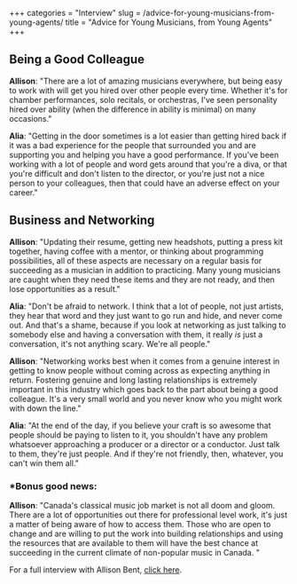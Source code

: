 +++
categories = "Interview"
slug = /advice-for-young-musicians-from-young-agents/
title = "Advice for Young Musicians, from Young Agents"
+++

<h2>Being a Good Colleague</h2>
<p>
	<strong>Allison</strong>: "There are a lot of amazing musicians everywhere, but being easy to work with will get you hired over other people every time. Whether it's for chamber performances, solo recitals, or orchestras, I've seen personality hired over ability (when the difference in ability is minimal) on many occasions."
</p>
<p>
	<strong>Alia</strong>: "Getting in the door sometimes is a lot easier than getting hired back if it was a bad experience for the people that surrounded you and are supporting you and helping you have a good performance. If you've been working with a lot of people and word gets around that you're a diva, or that you're difficult and don't listen to the director, or you're just not a nice person to your colleagues, then that could have an adverse effect on your career."
</p>
<h2>Business and Networking</h2>
<p>
	<strong>Allison</strong>: "Updating their resume, getting new headshots, putting a press kit together, having coffee with a mentor, or thinking about programming possibilities, all of these aspects are necessary on a regular basis for succeeding as a musician in addition to practicing. Many young musicians are caught when they need these items and they are not ready, and then lose opportunities as a result."
</p>
<p>
	<strong>Alia</strong>: "Don't be afraid to network. I think that a lot of people, not just artists, they hear that word and they just want to go run and hide, and never come out. And that's a shame, because if you look at networking as just talking to somebody else and having a conversation with them, it really <em>is</em> just a conversation, it's not anything scary. We're all people."
</p>
<p>
	<strong>Allison</strong>: "Networking works best when it comes from a genuine interest in getting to know people without coming across as expecting anything in return. Fostering genuine and long lasting relationships is extremely important in this industry which goes back to the part about being a good colleague. It's a very small world and you never know who you might work with down the line."
</p>
<p>
	<strong>Alia</strong>: "At the end of the day, if you believe your craft is so awesome that people should be paying to listen to it, you shouldn't have any problem whatsoever approaching a producer or a director or a conductor. Just talk to them, they're just people. And if they're not friendly, then, whatever, you can't win them all."
</p>
<h3>*Bonus good news:</h3>
<p>
	<strong>Allison</strong>: "Canada's classical music job market is not all doom and gloom. There are a lot of opportunities out there for professional level work, it's just a matter of being aware of how to access them. Those who are open to change and are willing to put the work into building relationships and using the resources that are available to them will have the best chance at succeeding in the current climate of non-popular music in Canada. "
</p>
<p>
	For a full interview with Allison Bent, <a href="http://schmopera.com/allison-bent-advice-for-young-musicians/" target="_blank">click here</a>.
</p>
